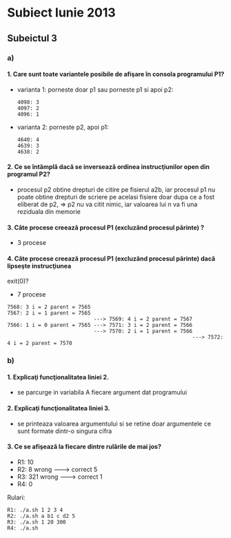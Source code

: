 # Subiect Iunie 2013

## Subeictul 3
### a)
#### 1. Care sunt toate variantele posibile de afişare în consola programului P1?
  - varianta 1: porneste doar p1 sau porneste p1 si apoi p2:
    ```
    4098: 3
    4097: 2
    4096: 1
    ```
  - varianta 2: porneste p2, apoi p1:
    ```
    4640: 4
    4639: 3
    4638: 2
    ```
    
#### 2. Ce se întămplă dacă se inversează ordinea instrucţiunilor open din programul P2?
  - procesul p2 obtine drepturi de citire pe fisierul a2b, iar procesul p1 nu poate obtine drepturi de scriere pe acelasi fisiere doar dupa ce a fost eliberat de p2, => p2 nu va citit nimic, iar valoarea lui n va fi una reziduala din memorie

#### 3. Câte procese creează procesul P1 (excluzând procesul părinte) ?
  - 3 procese

#### 4. Câte procese creează procesul P1 (excluzând procesul părinte) dacă lipseşte instrucţiunea
exit(0)?
  - 7 procese
  
  ```
  7568: 3 i = 2 parent = 7565
  7567: 2 i = 1 parent = 7565
                              ---> 7569: 4 i = 2 parent = 7567
  7566: 1 i = 0 parent = 7565 ---> 7571: 3 i = 2 parent = 7566
                              ---> 7570: 2 i = 1 parent = 7566
                                                              ---> 7572: 4 i = 2 parent = 7570
  ```


### b)
#### 1. Explicaţi funcţionalitatea liniei 2.
  - se parcurge in variabila A fiecare argument dat programului

#### 2. Explicaţi funcţionalitatea liniei 3.
  - se printeaza valoarea argumentului si se retine doar argumentele ce sunt formate dintr-o singura cifra

#### 3. Ce se afişează la fiecare dintre rulările de mai jos?
  - R1: 10
  - R2: 8 wrong ---> correct 5
  - R3: 321 wrong ---> correct 1
  - R4: 0

Rulari:
```shell
R1: ./a.sh 1 2 3 4
R2: ./a.sh a b1 c d2 5
R3: ./a.sh 1 20 300
R4: ./a.sh
```
